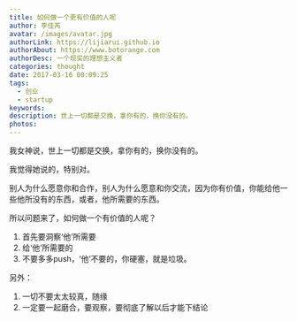 ```yaml
---
title: 如何做一个更有价值的人呢
author: 李佳芮
avatar: /images/avatar.jpg
authorLink: https://lijiarui.github.io
authorAbout: https://www.botorange.com
authorDesc: 一个现实的理想主义者
categories: thought
date: 2017-03-16 00:09:25
tags:
  - 创业
  - startup
keywords:
description: 世上一切都是交换，拿你有的，换你没有的。
photos:
---
```


我女神说，世上一切都是交换，拿你有的，换你没有的。       

我觉得她说的，特别对。       

别人为什么愿意你和合作，别人为什么愿意和你交流，因为你有价值，你能给他一些他所没有的东西，或者，他所需要的东西。       

所以问题来了，如何做一个有价值的人呢？       

1. 首先要洞察‘他’所需要
2. 给‘他’所需要的
3. 不要多多push，‘他’不要的，你硬塞，就是垃圾。

另外：
1. 一切不要太太较真，随缘
2. 一定要一起磨合，要观察，要彻底了解以后才能下结论
